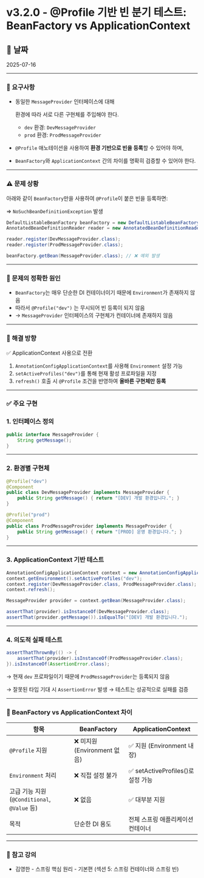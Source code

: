 # v3.2.0 - @Profile 기반 빈 분기 테스트: BeanFactory vs ApplicationContext

## 📆 날짜

2025-07-16

---

### 📎 요구사항

- 동일한 `MessageProvider` 인터페이스에 대해

  환경에 따라 서로 다른 구현체를 주입해야 한다.

    - `dev` 환경: `DevMessageProvider`
    - `prod` 환경: `ProdMessageProvider`
- `@Profile` 애노테이션을 사용하여 **환경 기반으로 빈을 등록**할 수 있어야 하며,
- `BeanFactory`와 `ApplicationContext` 간의 차이를 명확히 검증할 수 있어야 한다.

---

### ⚠️ 문제 상황

아래와 같이 `BeanFactory`만을 사용하여 `@Profile`이 붙은 빈을 등록하면:

⇒ `NoSuchBeanDefinitionException` 발생

```java
DefaultListableBeanFactory beanFactory = new DefaultListableBeanFactory();
AnnotatedBeanDefinitionReader reader = new AnnotatedBeanDefinitionReader(beanFactory);

reader.register(DevMessageProvider.class);
reader.register(ProdMessageProvider.class);

beanFactory.getBean(MessageProvider.class); // ❌ 예외 발생

```

---

### 🎯 문제의 정확한 원인

- `BeanFactory`는 매우 단순한 DI 컨테이너이기 때문에 `Environment`가 존재하지 않음
- 따라서 `@Profile("dev")` 는 무시되어 빈 등록이 되지 않음
- → `MessageProvider` 인터페이스의 구현체가 컨테이너에 존재하지 않음

---

### 🔧 해결 방향

✅ ApplicationContext 사용으로 전환

1. `AnnotationConfigApplicationContext`를 사용해 `Environment` 설정 가능
2. `setActiveProfiles("dev")`를 통해 현재 활성 프로파일을 지정
3. `refresh()` 호출 시 `@Profile` 조건을 반영하여 **올바른 구현체만 등록**

---

### ✅ 주요 구현

### 1. 인터페이스 정의

```java
public interface MessageProvider {
    String getMessage();
}
```

---

### 2. 환경별 구현체

```java
@Profile("dev")
@Component
public class DevMessageProvider implements MessageProvider {
    public String getMessage() { return "[DEV] 개발 환경입니다."; }
}

@Profile("prod")
@Component
public class ProdMessageProvider implements MessageProvider {
    public String getMessage() { return "[PROD] 운영 환경입니다."; }
}
```

---

### 3. ApplicationContext 기반 테스트

```java
AnnotationConfigApplicationContext context = new AnnotationConfigApplicationContext();
context.getEnvironment().setActiveProfiles("dev");
context.register(DevMessageProvider.class, ProdMessageProvider.class);
context.refresh();

MessageProvider provider = context.getBean(MessageProvider.class);

assertThat(provider).isInstanceOf(DevMessageProvider.class);
assertThat(provider.getMessage()).isEqualTo("[DEV] 개발 환경입니다.");
```

---

### 4. 의도적 실패 테스트

```java
assertThatThrownBy(() -> {
    assertThat(provider).isInstanceOf(ProdMessageProvider.class);
}).isInstanceOf(AssertionError.class);
```

→ 현재 `dev` 프로파일이기 때문에 `ProdMessageProvider`는 등록되지 않음

→ 잘못된 타입 기대 시 `AssertionError` 발생 → 테스트는 성공적으로 실패를 검증

---

### 🧠 BeanFactory vs ApplicationContext 차이

| 항목 | BeanFactory | ApplicationContext |
| --- | --- | --- |
| `@Profile` 지원 | ❌ 미지원 (Environment 없음) | ✅ 지원 (Environment 내장) |
| `Environment` 처리 | ❌ 직접 설정 불가 | ✅ setActiveProfiles()로 설정 가능 |
| 고급 기능 지원 (`@Conditional`, `@Value` 등) | ❌ 없음 | ✅ 대부분 지원 |
| 목적 | 단순한 DI 용도 | 전체 스프링 애플리케이션 컨테이너 |

---

### 💬 참고 강의

- 김영한 - 스프링 핵심 원리 - 기본편 (섹션 5: 스프링 컨테이너와 스프링 빈)